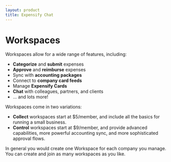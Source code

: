 ```yaml
---
layout: product
title: Expensify Chat
---
```


# Workspaces

Workspaces allow for a wide range of features, including:

- **Categorize** and **submit** expenses  
- **Approve** and **reimburse** expenses  
- Sync with **accounting packages**  
- Connect to **company card feeds**  
- Manage **Expensify Cards**  
- **Chat** with colleagues, partners, and clients  
- … and lots more!

Workspaces come in two variations:

- **Collect** workspaces start at $5/member, and include all the basics for running a small business.  
- **Control** workspaces start at $9/member, and provide advanced capabilities, more powerful accounting sync, and more sophisticated approval flows.

In general you would create one Workspace for each company you manage. You can create and join as many workspaces as you like.

